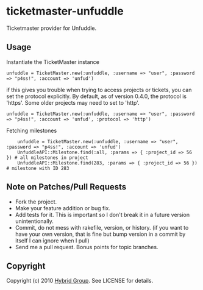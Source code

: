 # ticketmaster-unfuddle

Ticketmaster provider for Unfuddle.

## Usage

Instantiate the TicketMaster instance

    unfuddle = TicketMaster.new(:unfuddle, :username => "user", :password => "p4ss!", :account => 'unfud')

if this gives you trouble when trying to access projects or tickets, you can set the protocol explicitly. By default,
as of version 0.4.0, the protocol is 'https'. Some older projects may need to set to 'http'.

    unfuddle = TicketMaster.new(:unfuddle, :username => "user", :password => "p4ss!", :account => 'unfud', :protocol => 'http')
    
Fetching milestones

		unfuddle = TicketMaster.new(:unfuddle, :username => "user", :password => "p4ss!", :account => 'unfud')
		UnfuddleAPI::Milestone.find(:all, :params => { :project_id => 56 }) # all milestones in project
		UnfuddleAPI::Milestone.find(283, :params => { :project_id => 56 }) # milestone with ID 283

## Note on Patches/Pull Requests
 
* Fork the project.
* Make your feature addition or bug fix.
* Add tests for it. This is important so I don't break it in a
  future version unintentionally.
* Commit, do not mess with rakefile, version, or history.
  (if you want to have your own version, that is fine but bump version in a commit by itself I can ignore when I pull)
* Send me a pull request. Bonus points for topic branches.

## Copyright

Copyright (c) 2010 [Hybrid Group](http://hybridgroup.com). See LICENSE for details.

